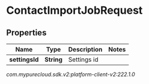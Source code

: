 # ContactImportJobRequest


## Properties

| Name | Type | Description | Notes |
| ------------ | ------------- | ------------- | ------------- |
| **settingsId** | **String** | Settings id |  |




_com.mypurecloud.sdk.v2:platform-client-v2:222.1.0_
